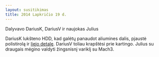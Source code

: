 ```yaml
---
layout: susitikimas
title: 2014 Lapkričio 19 d.
---
```

Dalyvavo DariusK, DariusV ir naujokas Julius


DariusK lukšteno HDD, kad galėtų panaudot aliumines dalis, pjaustė
polistirolą ir [liejo detalę][lfc].
DariusV toliau krapštėsi prie kartingo.
Julius su draugais mėgino valdyti žingsnisnį variklį su Mach3.


[lfc]:http://en.wikipedia.org/wiki/Lost-foam_casting

